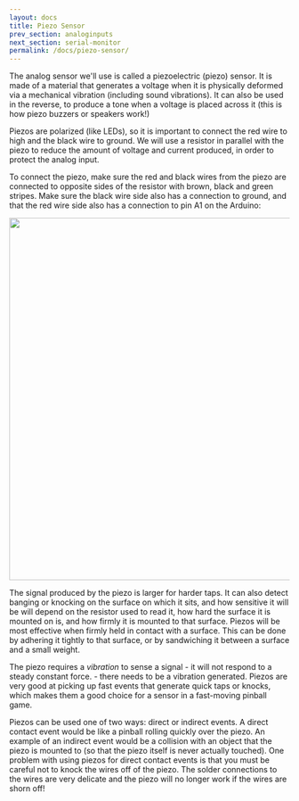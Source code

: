 ```yaml
---
layout: docs
title: Piezo Sensor
prev_section: analoginputs
next_section: serial-monitor
permalink: /docs/piezo-sensor/
---
```


The analog sensor we'll use is called a piezoelectric (piezo) sensor. It is made of a material that generates a voltage when it is physically deformed via a mechanical vibration (including sound vibrations). It can also be used in the reverse, to produce a tone when a voltage is placed across it (this is how piezo buzzers or speakers work!) 

Piezos are polarized (like LEDs), so it is important to connect the red wire to high and the black wire to ground. We will use a resistor in parallel with the piezo to reduce the amount of voltage and current produced, in order to protect the analog input. 

To connect the piezo, make sure the red and black wires from the piezo are connected to opposite sides of the resistor with brown, black and green stripes. Make sure the black wire side also has a connection to ground, and that the red wire side also has a connection to pin A1 on the Arduino:

<img src="{{ site.baseurl }}/img/piezo-connection.png" style="width: 650px"/>

The signal produced by the piezo is larger for harder taps. It can also detect banging or knocking on the surface on which it sits, and how sensitive it will be will depend on the resistor used to read it, how hard the surface it is mounted on is, and how firmly it is mounted to that surface. Piezos will be most effective when firmly held in contact with a surface. This can be done by adhering it tightly to that surface, or by sandwiching it between a surface and a small weight.

The piezo requires a _vibration_ to sense a signal - it will not respond to a steady constant force.  - there needs to be a vibration generated. Piezos are very good at picking up fast events that generate quick taps or knocks, which makes them a good choice for a sensor in a fast-moving pinball game. 

Piezos can be used one of two ways: direct or indirect events. A direct contact event would be like a pinball rolling quickly over the piezo. An example of an indirect event would be a collision with an object that the piezo is mounted to (so that the piezo itself is never actually touched). One problem with using piezos for direct contact events is that you must be careful not to knock the wires off of the piezo. The solder connections to the wires are very delicate and the piezo will no longer work if the wires are shorn off!